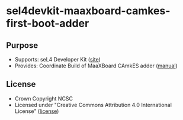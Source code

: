 # sel4devkit-maaxboard-camkes-first-boot-adder

## Purpose

* Supports: seL4 Developer Kit ([site](https://sel4devkit.github.io/))
* Provides: Coordinate Build of MaaXBoard CAmkES adder ([manual](./doc/MANUAL.md))

## License
* Crown Copyright NCSC
* Licensed under "Creative Commons Attribution 4.0 International License"
  ([license](http://creativecommons.org/licenses/by/4.0/))
